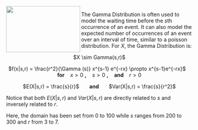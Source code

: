 <img src="http://eyecandydecalswholesale.com/images/products/GKGAM-2.png" width="200" height="125" align="left">

The Gamma Distribution is often used to model the waiting time before the <i>s</i>th occurrence of an event. It can also model the expected number of occurrences of an event over an interval of time, similar to a poisson distribution. For $X$, the Gamma Distribution is:

<center> $X \sim Gamma(s,r)$

$f(x|s,r) = \frac{r^2}{\Gamma (s)} x^{s-1} e^{-rx} \propto x^{s-1}e^{-rx}$ &nbsp;&nbsp; <b>for</b> &nbsp;&nbsp; $x > 0$ <b>,</b> &nbsp;&nbsp; $s > 0$ <b>,</b> &nbsp;&nbsp; <b> and </b> &nbsp;&nbsp; $r >0$

$E(X|s,r) = \frac{s}{r}$ &nbsp;&nbsp;&nbsp;&nbsp;&nbsp; <b> and </b> &nbsp;&nbsp;&nbsp;&nbsp;&nbsp; $Var(X|s,r) = \frac{s}{r^2}$  </center>

Notice that both $E(X|s,r)$ and $Var(X|s,r)$ are directly related to $s$ and inversely related to $r$.

Here, the domain has been set from 0 to 100 while $s$ ranges from 200 to 300 and $r$ from 3 to 7.
